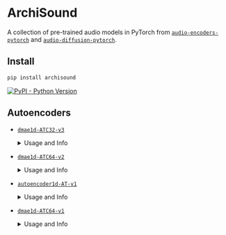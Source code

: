
# ArchiSound

A collection of pre-trained audio models in PyTorch from [`audio-encoders-pytorch`](https://github.com/archinetai/audio-encoders-pytorch) and [`audio-diffusion-pytorch`](https://github.com/archinetai/audio-diffusion-pytorch).

## Install
```bash
pip install archisound
```

[![PyPI - Python Version](https://img.shields.io/pypi/v/archisound?style=flat&colorA=black&colorB=black)](https://pypi.org/project/archisound/)


## Autoencoders

* [`dmae1d-ATC32-v3`](https://huggingface.co/archinetai/dmae1d-ATC32-v3/tree/main)
  <details> <summary> Usage and Info </summary>

  ```py
  from archisound import ArchiSound

  autoencoder = ArchiSound.from_pretrained("dmae1d-ATC32-v3")

  x = torch.randn(1, 2, 2**18)
  z = autoencoder.encode(x) # [1, 32, 512]
  y = autoencoder.decode(z, num_steps=20) # [1, 2, 262144]
  ```

  | Info  | |
  | ------------- | ------------- |
  | Input type | Audio (stereo @ 48kHz) |
  | Number of parameters  | 86M |
  | Compression Factor | 32x |
  | Downsampling Factor | 512x |
  | Bottleneck Type | Tanh |

  </details>


* [`dmae1d-ATC64-v2`](https://huggingface.co/archinetai/dmae1d-ATC64-v2/tree/main)
  <details> <summary> Usage and Info </summary>

  ```py
  from archisound import ArchiSound

  autoencoder = ArchiSound.from_pretrained("dmae1d-ATC64-v2")

  x = torch.randn(1, 2, 2**18)
  z = autoencoder.encode(x) # [1, 32, 256]
  y = autoencoder.decode(z, num_steps=20) # [1, 2, 262144]
  ```

  | Info  | |
  | ------------- | ------------- |
  | Input type | Audio (stereo @ 48kHz) |
  | Number of parameters  | 185M |
  | Compression Factor | 64x |
  | Downsampling Factor | 1024x |
  | Bottleneck Type | Tanh |

  </details>



* [`autoencoder1d-AT-v1`](https://huggingface.co/archinetai/autoencoder1d-AT-v1/tree/main)
  <details> <summary> Usage and Info </summary>

  ```py
  from archisound import ArchiSound

  autoencoder = ArchiSound.from_pretrained('autoencoder1d-AT-v1')

  x = torch.randn(1, 2, 2**18)    # [1, 2, 262144]
  z = autoencoder.encode(x)       # [1, 32, 8192]
  y = autoencoder.decode(z)       # [1, 2, 262144]
  ```

  | Info  | |
  | ------------- | ------------- |
  | Input type | Audio (stereo @ 48kHz) |
  | Number of parameters  | 20.7M  |
  | Compression Factor | 2x |
  | Downsampling Factor | 32x |
  | Bottleneck Type | Tanh |
  | Known Limitations | Slight blurriness in high frequency spectrogram reconstruction |

  </details>



* [`dmae1d-ATC64-v1`](https://huggingface.co/archinetai/dmae1d-ATC64-v1/tree/main)
  <details> <summary> Usage and Info </summary>

  A diffusion based autoencoder with high compression ratio. Requires `audio_diffusion_pytorch==0.0.92`.

  ```py
  from archisound import ArchiSound

  autoencoder = ArchiSound.from_pretrained("dmae1d-ATC64-v1")

  x = torch.randn(1, 2, 2**18)
  z = autoencoder.encode(x) # [1, 32, 256]
  y = autoencoder.decode(z, num_steps=20) # [1, 2, 262144]
  ```

  | Info  | |
  | ------------- | ------------- |
  | Input type | Audio (stereo @ 48kHz) |
  | Number of parameters  | 234.2M  |
  | Compression Factor | 64x |
  | Downsampling Factor | 1024x |
  | Bottleneck Type | Tanh |
  </details>
